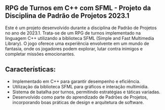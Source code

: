 ## RPG de Turnos em C++ com SFML - Projeto da Disciplina de Padrão de Projetos 2023.1

Este é um projeto desenvolvido durante a disciplina de Padrão de Projetos no ano de 2023.1. Trata-se de um RPG de turnos implementado na linguagem C++ utilizando a biblioteca SFML (Simple and Fast Multimedia Library). O jogo oferece uma experiência envolvente em um mundo de fantasia, onde os jogadores podem explorar, lutar contra inimigos e completar missões emocionantes.

## Características:

- Implementado em C++ para garantir desempenho e eficiência.
- Utilização da biblioteca SFML para gráficos e interação multimídia.
- Sistema de batalha por turnos, permitindo estratégias e táticas variadas.
- Desenvolvido como parte do aprendizado de Padrões de Projetos, incorporando boas práticas de design e arquitetura de software.

